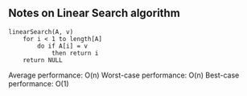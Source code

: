 ## Notes on Linear Search algorithm

```
linearSearch(A, v)
	for i < 1 to length[A]
		do if A[i] = v
			then return i
	return NULL		
```

Average performance: O(n)
Worst-case performance: O(n)
Best-case performance: O(1)
